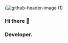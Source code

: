 (![github-header-image (1)](https://github.com/Sypheran/Sypheran/assets/104648429/b0594d5d-2493-4f39-90d4-abbbef444bca)



### Hi there 👋
### Developer.
<!--
**Sypheran/Sypheran** is a ✨ _special_ ✨ repository because its `README.md` (this file) appears on your GitHub profile.

Here are some ideas to get you started:

- 🔭 I’m currently working on ...
- 🌱 I’m currently learning ...
- 👯 I’m looking to collaborate on ...
- 🤔 I’m looking for help with ...
- 💬 Ask me about ...
- 📫 How to reach me: ...
- 😄 Pronouns: ...
- ⚡ Fun fact: ...
-->
